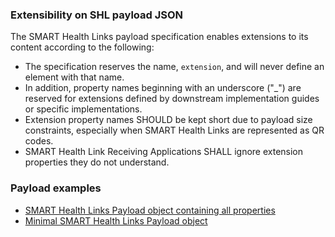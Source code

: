 ### Extensibility on SHL payload JSON
The SMART Health Links payload specification enables extensions to its content according to the following: 
* The specification reserves the name, `extension`, and will never define an element with that name.
* In addition, property names beginning with an underscore ("_") are reserved for extensions defined by downstream implementation guides or specific implementations.
* Extension property names SHOULD be kept short due to payload size constraints, especially when SMART Health Links are represented as QR codes.
* SMART Health Link Receiving Applications SHALL ignore extension properties they do not understand.

<p></p>

### Payload examples
- [SMART Health Links Payload object containing all properties](Binary-shl-payload-1.html)
- [Minimal SMART Health Links Payload object](Binary-shl-payload-2.html)

<p></p>
<p></p>

